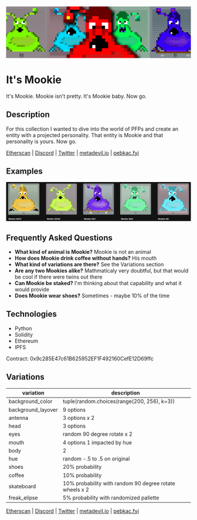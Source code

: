 ![mookie](./docs/1440x400.png)

# It's Mookie
It's Mookie. Mookie isn't pretty. It's Mookie baby. Now go.

## Description
For this collection I wanted to dive into the world of PFPs and create an entity with a projected personality. That entity is Mookie and that personality is yours. Now go.

[Etherscan](https://etherscan.com/address/0x9c285E47c61B625952EF1F492160CefE12D69ffc) | 
[Discord](https://discord.gg/HWnrVSBC) | 
[Twitter](https://twitter.com/mindrash) | 
[metadevil.io](https://metadevil.io) | 
[pebkac.fyi](https://pebkac.fyi)

## Examples

![mookie](./docs/examples.png)

## Frequently Asked Questions
- <strong>What kind of animal is Mookie?</strong> Mookie is not an animal
- <strong>How does Mookie drink coffee without hands?</strong> His mouth
- <strong>What kind of variations are there?</strong> See the Variations section
- <strong>Are any two Mookies alike?</strong> Mathmaticaly very doubtful, but that would be cool if there were twins out there
- <strong>Can Mookie be staked?</strong> I'm thinking about that capability and what it would provide
- <strong>Does Mookie wear shoes?</strong> Sometimes - maybe 10% of the time

## Technologies
- Python
- Solidity
- Ethereum
- IPFS

Contract: 0x9c285E47c61B625952EF1F492160CefE12D69ffc

## Variations
| variation           | description |
|---------------------|-------------|
| background_color    | tuple(random.choices(range(200, 256), k=3)) |
| background_layover  | 9 options |
| antenna             | 3 options x 2 |
| head                | 3 options |
| eyes                | random 90 degree rotate x 2 |
| mouth               | 4 options 1 impacted by hue |
| body                | 2 |
| hue                 | random -.5 to .5 on original |
| shoes               | 20% probability |
| coffee              | 10% probability |
| skateboard          | 10% probability with random 90 degree rotate wheels x 2|
| freak_elipse        | 5% probability with randomized pallette|

[Etherscan](https://etherscan.com/address/0x9c285E47c61B625952EF1F492160CefE12D69ffc) | 
[Discord](https://discord.gg/HWnrVSBC) | 
[Twitter](https://twitter.com/mindrash) | 
[metadevil.io](https://metadevil.io) | 
[pebkac.fyi](https://pebkac.fyi)
